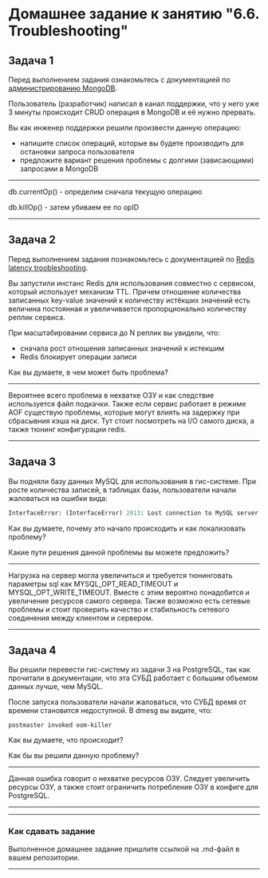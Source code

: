 # Домашнее задание к занятию "6.6. Troubleshooting"

## Задача 1

Перед выполнением задания ознакомьтесь с документацией по [администрированию MongoDB](https://docs.mongodb.com/manual/administration/).

Пользователь (разработчик) написал в канал поддержки, что у него уже 3 минуты происходит CRUD операция в MongoDB и её 
нужно прервать. 

Вы как инженер поддержки решили произвести данную операцию:
- напишите список операций, которые вы будете производить для остановки запроса пользователя
- предложите вариант решения проблемы с долгими (зависающими) запросами в MongoDB

***
db.currentOp() - определим сначала текущую операцию

db.killOp()  - затем убиваем ее по opID
***

## Задача 2

Перед выполнением задания познакомьтесь с документацией по [Redis latency troobleshooting](https://redis.io/topics/latency).

Вы запустили инстанс Redis для использования совместно с сервисом, который использует механизм TTL. 
Причем отношение количества записанных key-value значений к количеству истёкших значений есть величина постоянная и
увеличивается пропорционально количеству реплик сервиса. 

При масштабировании сервиса до N реплик вы увидели, что:
- сначала рост отношения записанных значений к истекшим
- Redis блокирует операции записи

Как вы думаете, в чем может быть проблема?

***
Вероятнее всего проблема в нехватке ОЗУ и как следствие используется файл подкачки.
Также если сервис работает в режиме AOF существую проблемы, которые могут влиять на задержку при сбрасывния кэша на диск. Тут стоит посмотреть на I/O самого диска, а также тюнинг конфигурации redis.
***
 
## Задача 3

Вы подняли базу данных MySQL для использования в гис-системе. При росте количества записей, в таблицах базы,
пользователи начали жаловаться на ошибки вида:
```python
InterfaceError: (InterfaceError) 2013: Lost connection to MySQL server during query u'SELECT..... '
```

Как вы думаете, почему это начало происходить и как локализовать проблему?

Какие пути решения данной проблемы вы можете предложить?

***
Нагрузка на сервер могла увеличиться и требуется тюнинговать параметры sql как MYSQL_OPT_READ_TIMEOUT и MYSQL_OPT_WRITE_TIMEOUT. Вместе с этим вероятно понадобится и увеличение ресурсов самого сервера. Также возможно есть сетевые проблемы и стоит проверить качество и стабильность сетевого соединения между клиентом и сервером.
***

## Задача 4


Вы решили перевести гис-систему из задачи 3 на PostgreSQL, так как прочитали в документации, что эта СУБД работает с 
большим объемом данных лучше, чем MySQL.

После запуска пользователи начали жаловаться, что СУБД время от времени становится недоступной. В dmesg вы видите, что:

`postmaster invoked oom-killer`

Как вы думаете, что происходит?

Как бы вы решили данную проблему?

***
Данная ошибка говорит о нехватке ресурсов ОЗУ. Следует увеличить ресурсы ОЗУ, а также стоит ограничить потребление ОЗУ в конфиге для PostgreSQL.
***

---

### Как cдавать задание

Выполненное домашнее задание пришлите ссылкой на .md-файл в вашем репозитории.

---
